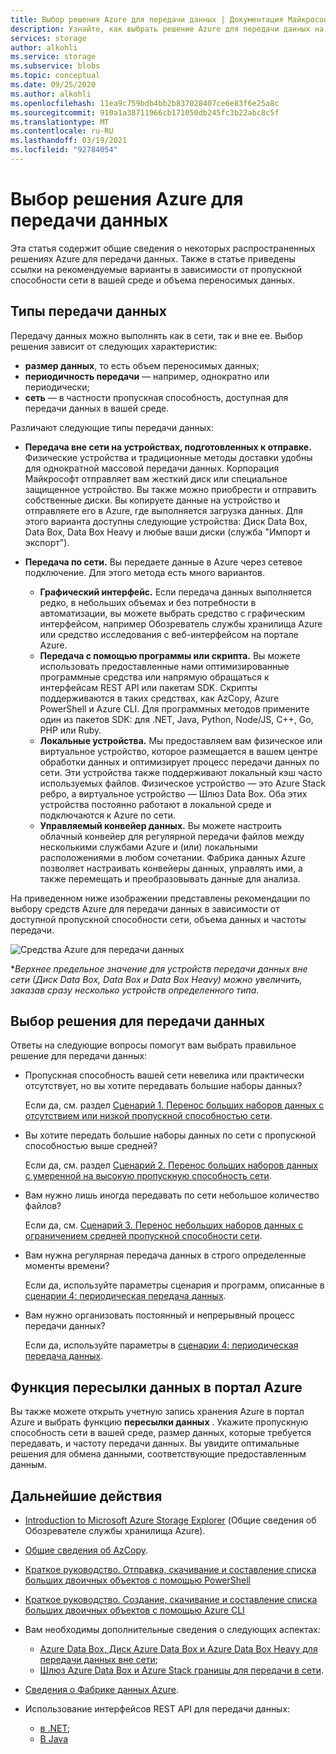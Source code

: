 ```yaml
---
title: Выбор решения Azure для передачи данных | Документация Майкрософт
description: Узнайте, как выбрать решение Azure для передачи данных на основе размеров данных и доступной пропускной способности сети в вашей среде.
services: storage
author: alkohli
ms.service: storage
ms.subservice: blobs
ms.topic: conceptual
ms.date: 09/25/2020
ms.author: alkohli
ms.openlocfilehash: 11ea9c759bdb4bb2b837028407ce6e83f6e25a8c
ms.sourcegitcommit: 910a1a38711966cb171050db245fc3b22abc8c5f
ms.translationtype: MT
ms.contentlocale: ru-RU
ms.lasthandoff: 03/19/2021
ms.locfileid: "92784054"
---
```

# <a name="choose-an-azure-solution-for-data-transfer"></a>Выбор решения Azure для передачи данных

Эта статья содержит общие сведения о некоторых распространенных решениях Azure для передачи данных. Также в статье приведены ссылки на рекомендуемые варианты в зависимости от пропускной способности сети в вашей среде и объема переносимых данных.

## <a name="types-of-data-movement"></a>Типы передачи данных

Передачу данных можно выполнять как в сети, так и вне ее. Выбор решения зависит от следующих характеристик:

- **размер данных**, то есть объем переносимых данных;
- **периодичность передачи** — например, однократно или периодически;
- **сеть** — в частности пропускная способность, доступная для передачи данных в вашей среде.

Различают следующие типы передачи данных:

- **Передача вне сети на устройствах, подготовленных к отправке.** Физические устройства и традиционные методы доставки удобны для однократной массовой передачи данных. Корпорация Майкрософт отправляет вам жесткий диск или специальное защищенное устройство. Вы также можно приобрести и отправить собственные диски. Вы копируете данные на устройство и отправляете его в Azure, где выполняется загрузка данных.  Для этого варианта доступны следующие устройства: Диск Data Box, Data Box, Data Box Heavy и любые ваши диски (служба "Импорт и экспорт").

- **Передача по сети.** Вы передаете данные в Azure через сетевое подключение. Для этого метода есть много вариантов.

    - **Графический интерфейс.** Если передача данных выполняется редко, в небольших объемах и без потребности в автоматизации, вы можете выбрать средство с графическим интерфейсом, например Обозреватель службы хранилища Azure или средство исследования с веб-интерфейсом на портале Azure.
    - **Передача с помощью программы или скрипта.** Вы можете использовать предоставленные нами оптимизированные программные средства или напрямую обращаться к интерфейсам REST API или пакетам SDK. Скрипты поддерживаются в таких средствах, как AzCopy, Azure PowerShell и Azure CLI. Для программных методов примените один из пакетов SDK: для .NET, Java, Python, Node/JS, C++, Go, PHP или Ruby.
    - **Локальные устройства.** Мы предоставляем вам физическое или виртуальное устройство, которое размещается в вашем центре обработки данных и оптимизирует процесс передачи данных по сети. Эти устройства также поддерживают локальный кэш часто используемых файлов. Физическое устройство — это Azure Stack ребро, а виртуальное устройство — Шлюз Data Box. Оба этих устройства постоянно работают в локальной среде и подключаются к Azure по сети.
    - **Управляемый конвейер данных.** Вы можете настроить облачный конвейер для регулярной передачи файлов между несколькими службами Azure и (или) локальными расположениями в любом сочетании. Фабрика данных Azure позволяет настраивать конвейеры данных, управлять ими, а также перемещать и преобразовывать данные для анализа.

На приведенном ниже изображении представлены рекомендации по выбору средств Azure для передачи данных в зависимости от доступной пропускной способности сети, объема данных и частоты передачи.

![Средства Azure для передачи данных](media/storage-choose-data-transfer-solution/azure-data-transfer-options-3.png)

**Верхнее предельное значение для устройств передачи данных вне сети (Диск Data Box, Data Box и Data Box Heavy) можно увеличить, заказав сразу несколько устройств определенного типа.*

## <a name="selecting-a-data-transfer-solution"></a>Выбор решения для передачи данных

Ответы на следующие вопросы помогут вам выбрать правильное решение для передачи данных:

- Пропускная способность вашей сети невелика или практически отсутствует, но вы хотите передавать большие наборы данных?
  
    Если да, см. раздел [Сценарий 1. Перенос больших наборов данных с отсутствием или низкой пропускной способностью сети](storage-solution-large-dataset-low-network.md).
- Вы хотите передать большие наборы данных по сети с пропускной способностью выше средней?

    Если да, см. раздел [Сценарий 2. Перенос больших наборов данных с умеренной на высокую пропускную способность сети](storage-solution-large-dataset-moderate-high-network.md).
- Вам нужно лишь иногда передавать по сети небольшое количество файлов?

    Если да, см. [Сценарий 3. Перенос небольших наборов данных с ограничением средней пропускной способности сети](storage-solution-small-dataset-low-moderate-network.md).
- Вам нужна регулярная передача данных в строго определенные моменты времени?

    Если да, используйте параметры сценария и программ, описанные в [сценарии 4: периодическая передача данных](storage-solution-periodic-data-transfer.md).
- Вам нужно организовать постоянный и непрерывный процесс передачи данных?

    Если да, используйте параметры в [сценарии 4: периодическая передача данных](storage-solution-periodic-data-transfer.md).

## <a name="data-transfer-feature-in-azure-portal"></a>Функция пересылки данных в портал Azure

Вы также можете открыть учетную запись хранения Azure в портал Azure и выбрать функцию **пересылки данных** . Укажите пропускную способность сети в вашей среде, размер данных, которые требуется передавать, и частоту передачи данных. Вы увидите оптимальные решения для обмена данными, соответствующие предоставленным данным. 

## <a name="next-steps"></a>Дальнейшие действия

- [Introduction to Microsoft Azure Storage Explorer](https://azure.microsoft.com/resources/videos/introduction-to-microsoft-azure-storage-explorer/) (Общие сведения об Обозревателе службы хранилища Azure).
- [Общие сведения об AzCopy](./storage-use-azcopy-v10.md).
- [Краткое руководство. Отправка, скачивание и составление списка больших двоичных объектов с помощью PowerShell](../blobs/storage-quickstart-blobs-powershell.md)
- [Краткое руководство. Создание, скачивание и составление списка больших двоичных объектов с помощью Azure CLI](../blobs/storage-quickstart-blobs-cli.md)
- Вам необходимы дополнительные сведения о следующих аспектах:

    - [Azure Data Box, Диск Azure Data Box и Azure Data Box Heavy для передачи данных вне сети](../../databox/index.yml);
    - [Шлюз Azure Data Box и Azure Stack границы для передачи в сети](../../databox-online/index.yml).
- [Сведения о Фабрике данных Azure](../../data-factory/copy-activity-overview.md).
- Использование интерфейсов REST API для передачи данных:

    - [в .NET](/dotnet/api/overview/azure/storage);
    - [В Java](/java/api/overview/azure/storage)